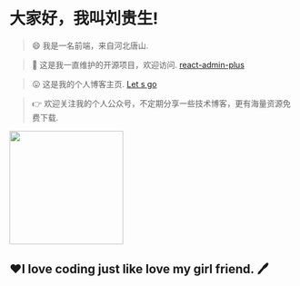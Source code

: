 # 大家好，我叫刘贵生!

> 😄 我是一名前端，来自河北唐山.

> 🤔 这是我一直维护的开源项目，欢迎访问. [react-admin-plus](https://qisi007.github.io/react-admin-plus/#/login)

> 😛 这是我的个人博客主页. [Let s go](https://qisi007.github.io/)

> 👉 欢迎关注我的个人公众号，不定期分享一些技术博客，更有海量资源免费下载.

<img src="https://vkceyugu.cdn.bspapp.com/VKCEYUGU-f20515e1-37e5-4b42-8f7d-454ec2a98cdd/535c6858-8577-4aca-88bd-89b5a7acfaef.jpg" style="width: 200px">

<h2>❤️I love coding just like love my girl friend.&nbsp;🖊️</h2>


